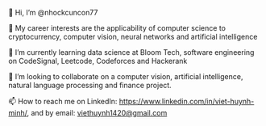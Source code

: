  👋 Hi, I’m @nhockcuncon77
  
  👀 My career interests are the applicability of computer science to cryptocurrency, computer vision, neural networks and artificial intelligence
  
  🌱 I’m currently learning data science at Bloom Tech, software engineering on CodeSignal, Leetcode, Codeforces and Hackerank
  
  💞️ I’m looking to collaborate on a computer vision, artificial intelligence, natural language processing and finance project.
  
  📫 How to reach me on LinkedIn: https://www.linkedin.com/in/viet-huynh-minh/, and by email: viethuynh1420@gmail.com
